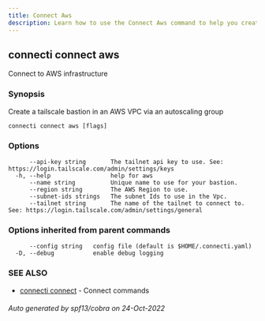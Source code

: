 ```yaml
---
title: Connect Aws
description: Learn how to use the Connect Aws command to help you create, manage, and destroy private subnet connections.
---
```

## connecti connect aws

Connect to AWS infrastructure

### Synopsis

Create a tailscale bastion in an AWS VPC via an autoscaling group

```
connecti connect aws [flags]
```

### Options

```
      --api-key string       The tailnet api key to use. See: https://login.tailscale.com/admin/settings/keys
  -h, --help                 help for aws
      --name string          Unique name to use for your bastion.
      --region string        The AWS Region to use.
      --subnet-ids strings   The subnet Ids to use in the Vpc.
      --tailnet string       The name of the tailnet to connect to. See: https://login.tailscale.com/admin/settings/general
```

### Options inherited from parent commands

```
      --config string   config file (default is $HOME/.connecti.yaml)
  -D, --debug           enable debug logging
```

### SEE ALSO

* [connecti connect](/docs/connect)	 - Connect commands

###### Auto generated by spf13/cobra on 24-Oct-2022
